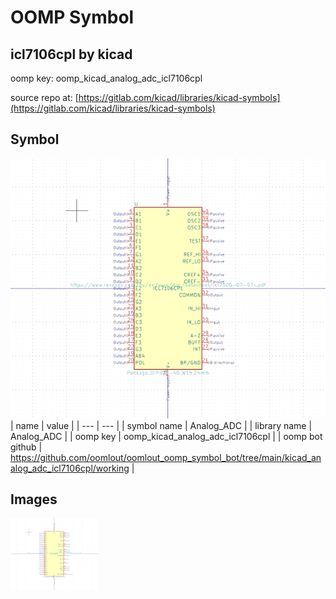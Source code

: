 # OOMP Symbol  
## icl7106cpl  by kicad  
  
oomp key: oomp_kicad_analog_adc_icl7106cpl  
  
source repo at: [https://gitlab.com/kicad/libraries/kicad-symbols](https://gitlab.com/kicad/libraries/kicad-symbols)  
## Symbol  
  
[![working.png](working_600.png)](working.png)  
| name | value | 
| --- | --- | 
| symbol name | Analog_ADC | 
| library name | Analog_ADC | 
| oomp key | oomp_kicad_analog_adc_icl7106cpl | 
| oomp bot github | https://github.com/oomlout/oomlout_oomp_symbol_bot/tree/main/kicad_analog_adc_icl7106cpl/working | 
## Images  
  
[![working.png](working_140.png)](working.png)  
